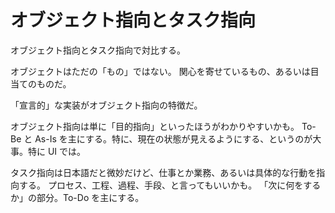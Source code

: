# オブジェクト指向とタスク指向

オブジェクト指向とタスク指向で対比する。

オブジェクトはただの「もの」ではない。
関心を寄せているもの、あるいは目当てのものだ。

「宣言的」な実装がオブジェクト指向の特徴だ。

オブジェクト指向は単に「目的指向」といったほうがわかりやすいかも。
To-Be と As-Is を主にする。特に、現在の状態が見えるようにする、というのが大事。特に UI では。

タスク指向は日本語だと微妙だけど、仕事とか業務、あるいは具体的な行動を指向する。
プロセス、工程、過程、手段、と言ってもいいかも。
「次に何をするか」の部分。To-Do を主にする。
